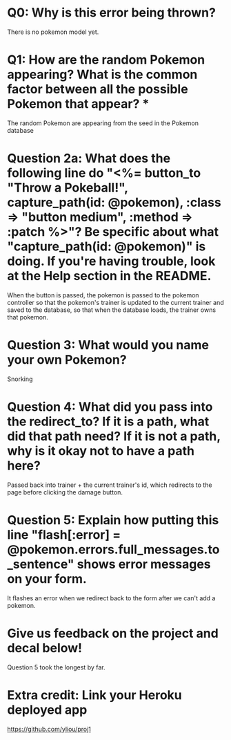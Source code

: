# Q0: Why is this error being thrown?
There is no pokemon model yet.
# Q1: How are the random Pokemon appearing? What is the common factor between all the possible Pokemon that appear? *
The random Pokemon are appearing from the seed in the Pokemon database
# Question 2a: What does the following line do "<%= button_to "Throw a Pokeball!", capture_path(id: @pokemon), :class => "button medium", :method => :patch %>"? Be specific about what "capture_path(id: @pokemon)" is doing. If you're having trouble, look at the Help section in the README.
When the button is passed, the pokemon is passed to the pokemon controller so that the pokemon's trainer is updated to the current trainer and saved to the database, so that when the database loads, the trainer owns that pokemon.
# Question 3: What would you name your own Pokemon?
Snorking
# Question 4: What did you pass into the redirect_to? If it is a path, what did that path need? If it is not a path, why is it okay not to have a path here?
Passed back into trainer + the current trainer's id, which redirects to the page before clicking the damage button.
# Question 5: Explain how putting this line "flash[:error] = @pokemon.errors.full_messages.to_sentence" shows error messages on your form.
It flashes an error when we redirect back to the form after we can't add a pokemon.
# Give us feedback on the project and decal below!
Question 5 took the longest by far.
# Extra credit: Link your Heroku deployed app
https://github.com/yliou/proj1